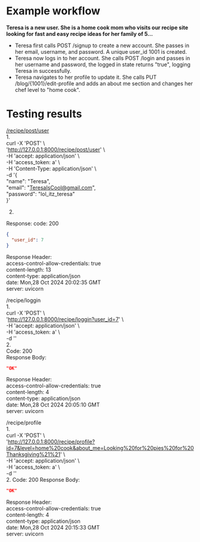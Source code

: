 # Example workflow
**Teresa is a new user. She is a home cook mom who visits our recipe site looking for fast and easy recipe ideas for her family of 5...**
- Teresa first calls POST /signup to create a new account. She passes in her email, username, and password. A unique user_id 1001 is created.
- Teresa now logs in to her account. She calls POST /login and passes in her username and password, the logged in state returns "true", logging Teresa in successfully.
- Teresa navigates to her profile to update it. She calls PUT /blog/{1001}/edit-profile and adds an about me section and changes her chef level to "home cook".


# Testing results  
<ins>/recipe/post/user</ins>  
1.  
curl -X 'POST' \  
  'http://127.0.0.1:8000/recipe/post/user' \  
  -H 'accept: application/json' \  
  -H 'access_token: a' \  
  -H 'Content-Type: application/json' \  
  -d '{  
  "name": "Teresa",  
  "email": "TeresaIsCool@gmail.com",  
  "password": "lol_itz_teresa"  
}'  
  
2.  
Response:
code: 200  
```json
{
  "user_id": 7
}
```
Response Header:  
 access-control-allow-credentials: true   
 content-length: 13  
 content-type: application/json  
 date: Mon,28 Oct 2024 20:02:35 GMT  
 server: uvicorn  
  
  
/recipe/loggin  
1.  
curl -X 'POST' \  
  'http://127.0.0.1:8000/recipe/loggin?user_id=7' \  
  -H 'accept: application/json' \  
  -H 'access_token: a' \  
  -d ''  
2.  
Code: 200  
Response Body:  
```json
"OK"
```
Response Header:  
access-control-allow-credentials: true   
 content-length: 4  
 content-type: application/json  
 date: Mon,28 Oct 2024 20:05:10 GMT  
 server: uvicorn  

  
/recipe/profile  
1.  
curl -X 'POST' \  
  'http://127.0.0.1:8000/recipe/profile?id=7&level=home%20cook&about_me=Looking%20for%20pies%20for%20Thanksgiving%21%21' \   
  -H 'accept: application/json' \  
  -H 'access_token: a' \  
  -d ''  
2.
Code: 200
Response Body:
```json
"OK"
```
Response Header:  
 access-control-allow-credentials: true  
 content-length: 4  
 content-type: application/json  
 date: Mon,28 Oct 2024 20:15:33 GMT  
 server: uvicorn  

  
